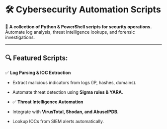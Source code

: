 
# 🛠 Cybersecurity Automation Scripts  

🚀 **A collection of Python & PowerShell scripts for security operations.**  
Automate log analysis, threat intelligence lookups, and forensic investigations.  

---

## 🔍 Featured Scripts:
✅ **Log Parsing & IOC Extraction**  
- Extract malicious indicators from logs (IP, hashes, domains).  
- Automate threat detection using **Sigma rules & YARA**.

- ✅ **Threat Intelligence Automation**  
- Integrate with **VirusTotal, Shodan, and AbuseIPDB**.  
- Lookup IOCs from SIEM alerts automatically. 
